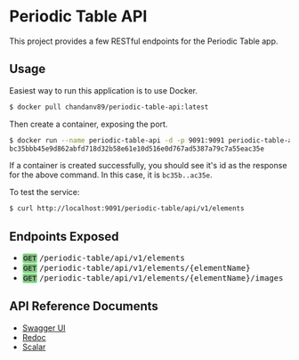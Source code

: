 # Periodic Table API

This project provides a few RESTful endpoints for the Periodic Table app.

## Usage

Easiest way to run this application is to use Docker.

```sh
$ docker pull chandanv89/periodic-table-api:latest
```

Then create a container, exposing the port.

```sh
$ docker run --name periodic-table-api -d -p 9091:9091 periodic-table-api
bc35bbb45e9d862abfd718d32b58e61e10d516e0d767ad5387a79c7a55eac35e
```

If a container is created successfully, you should see it's id as the response for the above command. In this case, it is `bc35b..ac35e`.

To test the service:

```sh
$ curl http://localhost:9091/periodic-table/api/v1/elements
```

## Endpoints Exposed

- <http-method> GET</http-method> <endpoint>/periodic-table/api/v1/elements</endpoint>
- <http-method>GET</http-method> <endpoint>/periodic-table/api/v1/elements/{elementName}</endpoint>
- <http-method>GET</http-method> <endpoint>/periodic-table/api/v1/elements/{elementName}/images</endpoint>

## API Reference Documents

- [Swagger UI](http://localhost:9091/swagger)
- [Redoc](http://localhost:9091/redoc)
- [Scalar](https://chandanv89.apidocumentation.com/100/reference#tag/periodic-table-controller)

<style>
    http-method {
        border: 1px solid #5f5;
        pading: 3px 5px;
        border-radius: 3px;
        font: 700 0.75rem/1rem Inter, system-ui, sans-serif;
        background-color: #9b9;
        color: #141;
    }

    endpoint {
        font-family: monospace;
    }
</style>
